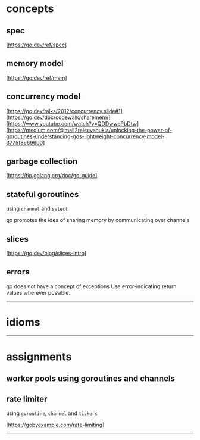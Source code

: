 # concepts

## spec
[https://go.dev/ref/spec]

## memory model
[https://go.dev/ref/mem]

## concurrency model
[https://go.dev/talks/2012/concurrency.slide#1]  
[https://go.dev/doc/codewalk/sharemem/]  
[https://www.youtube.com/watch?v=QDDwwePbDtw]  
[https://medium.com/@mail2rajeevshukla/unlocking-the-power-of-goroutines-understanding-gos-lightweight-concurrency-model-3775f8e696b0]  

## garbage collection
[https://tip.golang.org/doc/gc-guide]

## stateful goroutines

using `channel` and `select`

go promotes the idea of sharing memory by communicating over channels


## slices
[https://go.dev/blog/slices-intro]

## errors
go does not have a concept of exceptions
Use error-indicating return values wherever possible.

---

# idioms


---
# assignments

## worker pools using goroutines and channels

## rate limiter
 using `goroutine`, `channel` and `tickers`

 [https://gobyexample.com/rate-limiting]

---

